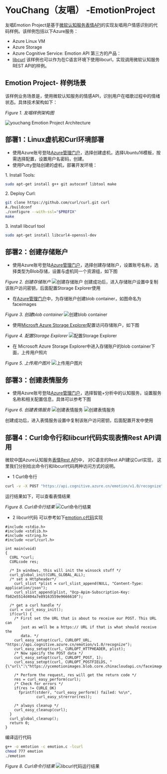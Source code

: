 # YouChang（友唱） -EmotionProject
友唱Emotion Project是基于[微软认知服务表情API](https://www.microsoft.com/cognitive-services/en-us/emotion-api)的实现友唱用户情感识别的代码样例。该样例包括以下Azure服务：
- Azure Linux VM
- Azure Storage　
- Azure Cognitive Service: Emotion API
第三方的产品：
- [libcurl](https://curl.haxx.se/libcurl/c/libcurl.html)
该样例也可以作为在C语言环境下使用libcurl，实现调用微软认知服务REST API的样例。

## Emotion Project- 样例场景 ##

该样例业务场景是，使用微软认知服务的情感API，识别用户在唱歌过程中的情绪状态。具体技术架构如下：

*Figure 1. 友唱样例架构图*

![youchang Emotion Project Architecture](./images/YouChang01.PNG)

## 部署1：Linux虚机和Curl环境部署 ##


* 使用Azure账号登陆[Azure管理门户](http://portal.azure.cn)，选择创建虚机，选择Ubuntu16模板，按需选择配置，设置用户名密码，创建。
* 使用Putty登陆创建的虚机，部署开发环境：

1\.  Install Tools: 

```bash  
sudo apt-get install g++ git autoconf libtool make
```

2\. Deploy Curl:
```bash
git clone https://github.com/curl/curl.git curl
A./buildconf
./configure --with-ssl="$PREFIX"
make
``` 

3\. install libcurl tool
```bash
sudo apt-get install libcurl4-openssl-dev
```
 ## 部署2：创建存储账户 ##
* 使用Azure账号登陆[Azure管理门户](http://portal.azure.cn)，选择创建存储账户，设置账号名称，选择类型为Blob存储，设置与虚机同一个资源组，如下图

*Figure 2. 创建存储账户*
![创建存储账户](./images/YouChang06.PNG)
创建成功后，进入存储账户设置中复制该账户访问密钥，后面配置Storage Explorer使用
* 在[Azure管理门户](http://portal.azure.cn)中，为存储账户创建blob container，如图命名为faceimages

*Figure 3. 创建blob container*
![创建blob container](./images/YouChang08.PNG)

* 使用[Microsft Azure Storage Explorer](http://storageexplorer.com/)配置访问存储账户，如下图

*Figure 4. 配置Storage Explorer*
![配置Storage Explorer](./images/YouChang07.PNG)

* 在 Microsoft Azure Storage Explorer中进入存储账户的blob container下面，上传用户照片

*Figure 5. 上传用户图片*
![上传用户图片](./images/YouChang09.PNG)


 
## 部署3：创建表情服务 ##
* 使用Azure账号登陆[Azure管理门户](http://portal.azure.cn)，选择智能+分析中的认知服务，设置服务名称和相关配置信息，具体可以参考下图

*Figure 6. 创建表情服务*
![创建表情服务](./images/YouChang10.PNG)
![创建表情服务](./images/YouChang11.PNG)

创建成功后，进入表情服务设置中复制该账户访问密钥，后面配置开发中使用

## 部署4：Curl命令行和libcurl代码实现表情Rest API调用 ##

微软中国Azure认知服务[表情Rest API](https://dev.cognitive.azure.cn/docs/services/5639d931ca73072154c1ce89/operations/563b31ea778daf121cc3a5fa)中， 对C语言的Rest API建议Curl实现， 这里我们分别给出命令行和libcurl代码两种访问方式的说明。

* 1 Curl命令行
```bash
curl -v -X POST "https://api.cognitive.azure.cn/emotion/v1.0/recognize" -H "Content-Type: application/json" -H "Ocp-Apim-Subscription-Key:fb82e5514d404a7e89163559e9666610"   --data-ascii "{\"url\": \"https://ycemotionimages.blob.core.chinacloudapi.cn/faceimages/06.jpg\"}"
```
运行结果如下，可以查看表情结果

*Figure 8. Curl命令行结果*
![Curl命令行结果](./images/YouChang13.PNG)

* 2 libcurl代码
可以参考如下[emotion.c代码](./emotion.c)实现
```
#include <stdio.h>
#include <stdlib.h>
#include <string.h>
#include <curl/curl.h>

int main(void)
{
  CURL *curl;
  CURLcode res;

  /* In windows, this will init the winsock stuff */
  curl_global_init(CURL_GLOBAL_ALL);
  /* set a Httpheader*/
    curl_slist *plist = curl_slist_append(NULL, "Content-Type: application/json");
    curl_slist_append(plist, "Ocp-Apim-Subscription-Key: fb82e5514d404a7e89163559e9666610");

  /* get a curl handle */
  curl = curl_easy_init();
  if(curl) {
    /* First set the URL that is about to receive our POST. This URL can
       just as well be a https:// URL if that is what should receive the
       data. */
    curl_easy_setopt(curl, CURLOPT_URL, "https://api.cognitive.azure.cn/emotion/v1.0/recognize");
    curl_easy_setopt(curl, CURLOPT_HTTPHEADER, plist);
    /* Now specify the POST data */
    curl_easy_setopt(curl, CURLOPT_POST, 1);
    curl_easy_setopt(curl, CURLOPT_POSTFIELDS, "{\"url\":\"https://ycemotionimages.blob.core.chinacloudapi.cn/faceimages/06.jpg\"}");

    /* Perform the request, res will get the return code */
    res = curl_easy_perform(curl);
    /* Check for errors */
    if(res != CURLE_OK)
      fprintf(stderr, "curl_easy_perform() failed: %s\n",
              curl_easy_strerror(res));

    /* always cleanup */
    curl_easy_cleanup(curl);
  }
  curl_global_cleanup();
  return 0;
}
```
编译运行代码
```bash
g++ -o emtotion -c emotion.c -lcurl
chmod 777 emotion
./emotion
```
*Figure 8. Curl命令行结果*
![libcurl代码运行结果](./images/YouChang14.PNG)

